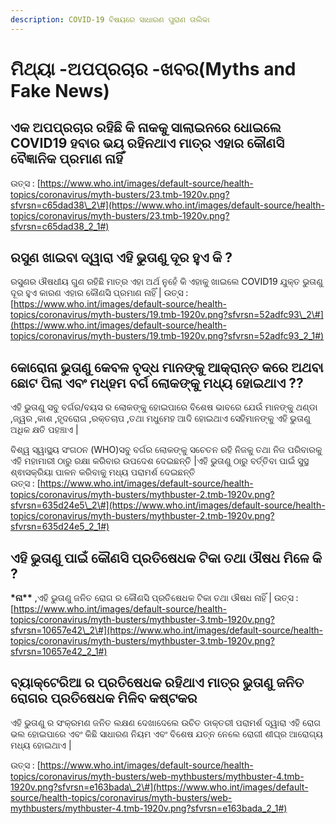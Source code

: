 ```yaml
---
description: COVID-19 ବିଷୟରେ ସାଧାରଣ ପୁରାଣ ତାଲିକା
---
```


# ମିଥ୍ୟା -ଅପପ୍ରଚାର -ଖବର\(Myths and Fake News\)

## ଏକ ଅପପ୍ରଚାର ରହିଛି କି ନାକକୁ ସାଲାଇନରେ ଧୋଇଲେ  COVID19 ହବାର ଭୟ ରହିନଥାଏ ମାତ୍ର ଏହାର କୌଣସି ବୈଜ୍ଞାନିକ ପ୍ରମାଣ ନାହିଁ

ଉତ୍ସ : [https://www.who.int/images/default-source/health-topics/coronavirus/myth-busters/23.tmb-1920v.png?sfvrsn=c65dad38\_2\#](https://www.who.int/images/default-source/health-topics/coronavirus/myth-busters/23.tmb-1920v.png?sfvrsn=c65dad38_2_1#)

## ରସୁଣ ଖାଇବା ଦ୍ୱାରା ଏହି ଭୁତାଣୁ ଦୂର ହୁଏ କି ?

ରସୁଣର ଔଷଧୀୟ ଗୁଣ ରହିଛି ମାତ୍ର ଏହା ଅର୍ଥ ନୁହେଁ କି ଏହାକୁ ଖାଇଲେ COVID19 ଯୁକ୍ତ ଭୁତାଣୁ ଦୂର ହୁଏ କାରଣ ଏହାର କୌଣସି ପ୍ରମାଣ ନାହିଁ \| ଉତ୍ସ : [https://www.who.int/images/default-source/health-topics/coronavirus/myth-busters/19.tmb-1920v.png?sfvrsn=52adfc93\_2\#](https://www.who.int/images/default-source/health-topics/coronavirus/myth-busters/19.tmb-1920v.png?sfvrsn=52adfc93_2_1#)

## କୋରୋନା  ଭୁତାଣୁ କେବଳ ବୃଦ୍ଧ ମାନଙ୍କୁ ଆକ୍ରାନ୍ତ କରେ ଅଥବା ଛୋଟ ପିଲା ଏବଂ ମଧ୍ହମ ବର୍ଗ ଲୋକଙ୍କୁ ମଧ୍ୟ ହୋଇଥାଏ  ??

ଏହି ଭୁତାଣୁ ସବୁ ବର୍ଗର/ବୟସ ର ଲୋକଙ୍କୁ ହୋଇପାରେ ବିଶେଷ ଭାବରେ ଯେଉଁ ମାନଙ୍କୁ ଥଣ୍ଡା ,ଜ୍ୱର ,କାଶ ,ହୃଦରୋଗ ,ରକ୍ତଚାପ ,ତଥା ମଧୁମେହ ଆଦି ହୋଇଥାଏ ସେହିମାନଙ୍କୁ ଏହି ଭୁତାଣୁ ଅଧିକ କ୍ଷତି ପହଞ୍ଚାଏ \|

ବିଶ୍ୱ ସ୍ୱାସ୍ଥ୍ୟ ସଂଗଠନ \(WHO\)ସବୁ ବର୍ଗର ଲୋକଙ୍କୁ ସଚେତନ ରହି ନିଜକୁ ତଥା ନିଜ ପରିବାରକୁ ଏହି ମହାମାରୀ ଠାରୁ ରକ୍ଷା କରିବାର ଉପଦେଶ ଦେଇଛନ୍ତି \|ଏହି ଭୁତାଣୁ ଠାରୁ ବର୍ତ୍ତିବା ପାଇଁ ସୁସ୍ଥ ଶ୍ଵାସକ୍ରିୟା ପାଳନ କରିବାକୁ ମଧ୍ୟ ପରାମର୍ଶ ଦେଇଛନ୍ତି  
ଉତ୍ସ : [https://www.who.int/images/default-source/health-topics/coronavirus/myth-busters/mythbuster-2.tmb-1920v.png?sfvrsn=635d24e5\_2\#](https://www.who.int/images/default-source/health-topics/coronavirus/myth-busters/mythbuster-2.tmb-1920v.png?sfvrsn=635d24e5_2_1#)

## ଏହି ଭୁତାଣୁ ପାଇଁ କୌଣସି ପ୍ରତିଷେଧକ ଟିକା  ତଥା ଔଷଧ ମିଳେ କି ?

**\***ନା**\*\*** ,ଏହି ଭୁତାଣୁ ଜନିତ ରୋଗ ର କୌଣସି ପ୍ରତିଷେଧକ ଟିକା ତଥା ଔଷଧ ନାହିଁ \| ଉତ୍ସ : [https://www.who.int/images/default-source/health-topics/coronavirus/myth-busters/mythbuster-3.tmb-1920v.png?sfvrsn=10657e42\_2\#](https://www.who.int/images/default-source/health-topics/coronavirus/myth-busters/mythbuster-3.tmb-1920v.png?sfvrsn=10657e42_2_1#)

## ବ୍ୟାକ୍ଟେରିଆ ର ପ୍ରତିଷେଧକ ରହିଥାଏ ମାତ୍ର ଭୁତାଣୁ ଜନିତ ରୋଗର ପ୍ରତିଷେଧକ ମିଳିବ କଷ୍ଟକର

ଏହି ଭୁତାଣୁ ର ସଂକ୍ରମଣ ଜନିତ ଲକ୍ଷଣ ଦେଖାଦେଲେ ଉଚିତ ଡାକ୍ତରୀ ପରାମର୍ଶ ଦ୍ୱାରା ଏହି ରୋଗ ଭଲ ହୋଇପାରେ ଏବଂ କିଛି ସାଧାରଣ ନିୟମ ଏବଂ ବିଶେଷ ଯତ୍ନ ନେଲେ ରୋଗୀ ଶୀଘ୍ର ଆରୋଗ୍ୟ ମଧ୍ୟ ହୋଇଥାଏ \|

ଉତ୍ସ : [https://www.who.int/images/default-source/health-topics/coronavirus/myth-busters/web-mythbusters/mythbuster-4.tmb-1920v.png?sfvrsn=e163bada\_2\#](https://www.who.int/images/default-source/health-topics/coronavirus/myth-busters/web-mythbusters/mythbuster-4.tmb-1920v.png?sfvrsn=e163bada_2_1#)

